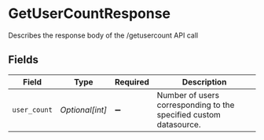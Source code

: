 # GetUserCountResponse

Describes the response body of the /getusercount API call


## Fields

| Field                                                             | Type                                                              | Required                                                          | Description                                                       |
| ----------------------------------------------------------------- | ----------------------------------------------------------------- | ----------------------------------------------------------------- | ----------------------------------------------------------------- |
| `user_count`                                                      | *Optional[int]*                                                   | :heavy_minus_sign:                                                | Number of users corresponding to the specified custom datasource. |